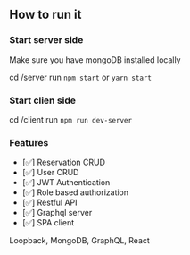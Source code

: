 ## How to run it

### Start server side

Make sure you have mongoDB installed locally

cd /server
run `npm start` or `yarn start`

### Start clien side

cd /client
run `npm run dev-server`

### Features

- [✅] Reservation CRUD
- [✅] User CRUD
- [✅] JWT Authentication
- [✅] Role based authorization
- [✅] Restful API
- [✅] Graphql server
- [✅] SPA client

Loopback, MongoDB, GraphQL, React
